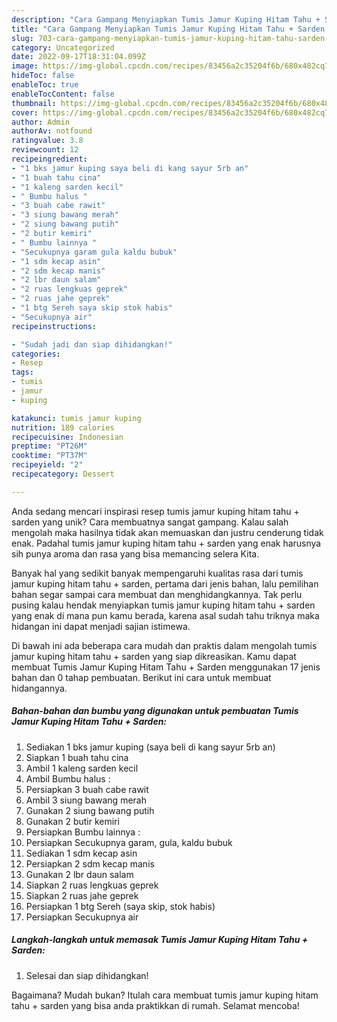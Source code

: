 ```yaml
---
description: "Cara Gampang Menyiapkan Tumis Jamur Kuping Hitam Tahu + Sarden yang Enak"
title: "Cara Gampang Menyiapkan Tumis Jamur Kuping Hitam Tahu + Sarden yang Enak"
slug: 703-cara-gampang-menyiapkan-tumis-jamur-kuping-hitam-tahu-sarden-yang-enak
category: Uncategorized
date: 2022-09-17T18:31:04.099Z
image: https://img-global.cpcdn.com/recipes/83456a2c35204f6b/680x482cq70/tumis-jamur-kuping-hitam-tahu-sarden-foto-resep-utama.jpg
hideToc: false
enableToc: true
enableTocContent: false
thumbnail: https://img-global.cpcdn.com/recipes/83456a2c35204f6b/680x482cq70/tumis-jamur-kuping-hitam-tahu-sarden-foto-resep-utama.jpg
cover: https://img-global.cpcdn.com/recipes/83456a2c35204f6b/680x482cq70/tumis-jamur-kuping-hitam-tahu-sarden-foto-resep-utama.jpg
author: Admin
authorAv: notfound
ratingvalue: 3.8
reviewcount: 12
recipeingredient:
- "1 bks jamur kuping saya beli di kang sayur 5rb an"
- "1 buah tahu cina"
- "1 kaleng sarden kecil"
- " Bumbu halus "
- "3 buah cabe rawit"
- "3 siung bawang merah"
- "2 siung bawang putih"
- "2 butir kemiri"
- " Bumbu lainnya "
- "Secukupnya garam gula kaldu bubuk"
- "1 sdm kecap asin"
- "2 sdm kecap manis"
- "2 lbr daun salam"
- "2 ruas lengkuas geprek"
- "2 ruas jahe geprek"
- "1 btg Sereh saya skip stok habis"
- "Secukupnya air"
recipeinstructions:

- "Sudah jadi dan siap dihidangkan!"
categories:
- Resep
tags:
- tumis
- jamur
- kuping

katakunci: tumis jamur kuping 
nutrition: 189 calories
recipecuisine: Indonesian
preptime: "PT26M"
cooktime: "PT37M"
recipeyield: "2"
recipecategory: Dessert

---
```





Anda sedang mencari inspirasi resep tumis jamur kuping hitam tahu + sarden yang unik? Cara membuatnya sangat gampang. Kalau salah mengolah maka hasilnya tidak akan memuaskan dan justru cenderung tidak enak. Padahal tumis jamur kuping hitam tahu + sarden yang enak harusnya sih punya aroma dan rasa yang bisa memancing selera Kita.







Banyak hal yang sedikit banyak mempengaruhi kualitas rasa dari tumis jamur kuping hitam tahu + sarden, pertama dari jenis bahan, lalu pemilihan bahan segar sampai cara membuat dan menghidangkannya. Tak perlu pusing kalau hendak menyiapkan tumis jamur kuping hitam tahu + sarden yang enak di mana pun kamu berada, karena asal sudah tahu triknya maka hidangan ini dapat menjadi sajian istimewa.






Di bawah ini ada beberapa cara mudah dan praktis dalam mengolah tumis jamur kuping hitam tahu + sarden yang siap dikreasikan. Kamu dapat membuat Tumis Jamur Kuping Hitam Tahu + Sarden menggunakan 17 jenis bahan dan 0 tahap pembuatan. Berikut ini cara untuk membuat hidangannya.

<!--inarticleads1-->

##### Bahan-bahan dan bumbu yang digunakan untuk pembuatan Tumis Jamur Kuping Hitam Tahu + Sarden:

1. Sediakan 1 bks jamur kuping (saya beli di kang sayur 5rb an)
1. Siapkan 1 buah tahu cina
1. Ambil 1 kaleng sarden kecil
1. Ambil  Bumbu halus :
1. Persiapkan 3 buah cabe rawit
1. Ambil 3 siung bawang merah
1. Gunakan 2 siung bawang putih
1. Gunakan 2 butir kemiri
1. Persiapkan  Bumbu lainnya :
1. Persiapkan Secukupnya garam, gula, kaldu bubuk
1. Sediakan 1 sdm kecap asin
1. Persiapkan 2 sdm kecap manis
1. Gunakan 2 lbr daun salam
1. Siapkan 2 ruas lengkuas geprek
1. Siapkan 2 ruas jahe geprek
1. Persiapkan 1 btg Sereh (saya skip, stok habis)
1. Persiapkan Secukupnya air




<!--inarticleads2-->

##### Langkah-langkah untuk memasak Tumis Jamur Kuping Hitam Tahu + Sarden:


1. Selesai dan siap dihidangkan!



Bagaimana? Mudah bukan? Itulah cara membuat tumis jamur kuping hitam tahu + sarden yang bisa anda praktikkan di rumah. Selamat mencoba!
